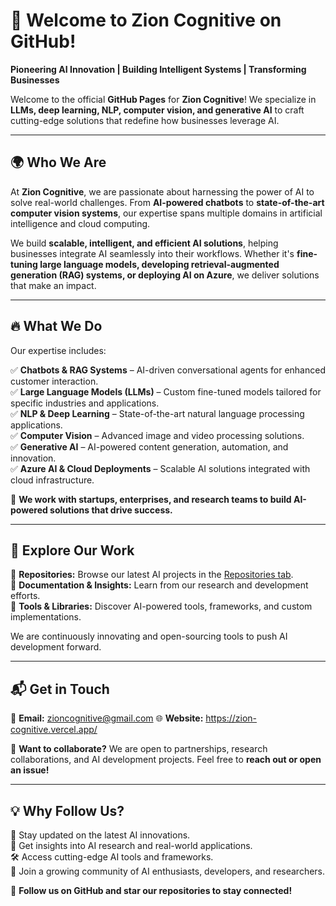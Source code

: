 # 🚀 Welcome to **Zion Cognitive** on GitHub!

**Pioneering AI Innovation | Building Intelligent Systems | Transforming Businesses**

Welcome to the official **GitHub Pages** for **Zion Cognitive**! We specialize in **LLMs, deep learning, NLP, computer vision, and generative AI** to craft cutting-edge solutions that redefine how businesses leverage AI.

---

## 🌍 Who We Are

At **Zion Cognitive**, we are passionate about harnessing the power of AI to solve real-world challenges. From **AI-powered chatbots** to **state-of-the-art computer vision systems**, our expertise spans multiple domains in artificial intelligence and cloud computing.

We build **scalable, intelligent, and efficient AI solutions**, helping businesses integrate AI seamlessly into their workflows. Whether it's **fine-tuning large language models, developing retrieval-augmented generation (RAG) systems, or deploying AI on Azure**, we deliver solutions that make an impact.

---

## 🔥 What We Do

Our expertise includes:

✅ **Chatbots & RAG Systems** – AI-driven conversational agents for enhanced customer interaction.  
✅ **Large Language Models (LLMs)** – Custom fine-tuned models tailored for specific industries and applications.  
✅ **NLP & Deep Learning** – State-of-the-art natural language processing applications.  
✅ **Computer Vision** – Advanced image and video processing solutions.  
✅ **Generative AI** – AI-powered content generation, automation, and innovation.  
✅ **Azure AI & Cloud Deployments** – Scalable AI solutions integrated with cloud infrastructure.  

🚀 **We work with startups, enterprises, and research teams to build AI-powered solutions that drive success.**

---

## 📂 Explore Our Work

🔎 **Repositories:** Browse our latest AI projects in the [Repositories tab](https://github.com/TheZionProject]).  
📄 **Documentation & Insights:** Learn from our research and development efforts.  
🔧 **Tools & Libraries:** Discover AI-powered tools, frameworks, and custom implementations.  

We are continuously innovating and open-sourcing tools to push AI development forward.

---

## 📬 Get in Touch

📧 **Email:** zioncognitive@gmail.com
🌐 **Website:** https://zion-cognitive.vercel.app/ 

🔗 **Want to collaborate?** We are open to partnerships, research collaborations, and AI development projects. Feel free to **reach out or open an issue!**

---

## 💡 Why Follow Us?

🚀 Stay updated on the latest AI innovations.  
🔬 Get insights into AI research and real-world applications.  
🛠 Access cutting-edge AI tools and frameworks.  
🤝 Join a growing community of AI enthusiasts, developers, and researchers.  

📌 **Follow us on GitHub and star our repositories to stay connected!**

